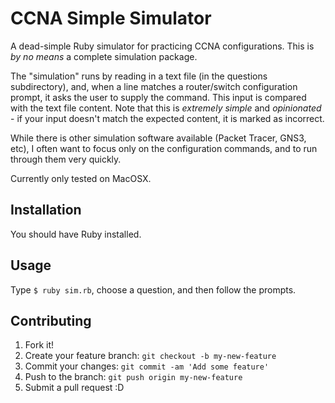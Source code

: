 # CCNA Simple Simulator

A dead-simple Ruby simulator for practicing CCNA configurations.
This is _by no means_ a complete simulation package.

The "simulation" runs by reading in a text file (in the questions subdirectory),
and, when a line matches a router/switch configuration prompt, it asks the
user to supply the command.  This input is compared with the text file content.
Note that this is _extremely simple_ and _opinionated_ - if your input doesn't
match the expected content, it is marked as incorrect.

While there is other simulation software available (Packet Tracer, GNS3, etc),
I often want to focus only on the configuration commands, and to run through them
very quickly.

Currently only tested on MacOSX.

## Installation

You should have Ruby installed.

## Usage

Type `$ ruby sim.rb`, choose a question, and then follow the prompts.

## Contributing

1. Fork it!
2. Create your feature branch: `git checkout -b my-new-feature`
3. Commit your changes: `git commit -am 'Add some feature'`
4. Push to the branch: `git push origin my-new-feature`
5. Submit a pull request :D
